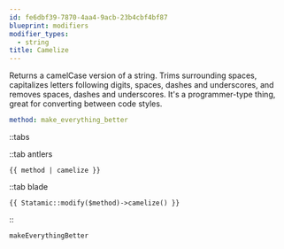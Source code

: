 ```yaml
---
id: fe6dbf39-7870-4aa4-9acb-23b4cbf4bf87
blueprint: modifiers
modifier_types:
  - string
title: Camelize
---
```

Returns a camelCase version of a string. Trims surrounding spaces, capitalizes letters following digits, spaces, dashes and underscores, and removes spaces, dashes and underscores. It's a programmer-type thing, great for converting between code styles.

```yaml
method: make_everything_better
```

::tabs

::tab antlers
```antlers
{{ method | camelize }}
```
::tab blade
```blade
{{ Statamic::modify($method)->camelize() }}
```
::

```html
makeEverythingBetter
```
